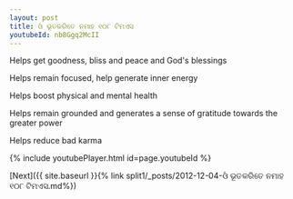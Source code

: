 ```yaml
---
layout: post
title: ଓଁ ଭୂତକରିତେ ନମାହ ୧୦୮ ଟିମଏସ
youtubeId: nb8Ggq2McII
---
```

 
 
Helps get goodness, bliss and peace and God's blessings
 
Helps remain focused, help generate inner energy 
 
Helps boost physical and mental health 
 
Helps remain grounded and generates a sense of gratitude towards the greater power 
 
Helps reduce bad karma
 
 
 
 


{% include youtubePlayer.html id=page.youtubeId %}
 
[Next]({{ site.baseurl }}{% link  split1/_posts/2012-12-04-ଓଁ ଭୂତକରିତେ ନମାହ ୧୦୮ ଟିମଏସ.md%})
 
